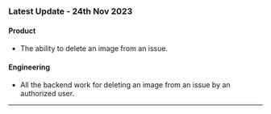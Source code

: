 ### Latest Update - 24th Nov 2023

#### Product

- The ability to delete an image from an issue.

#### Engineering

- All the backend work for deleting an image from an issue by an authorized user.

---